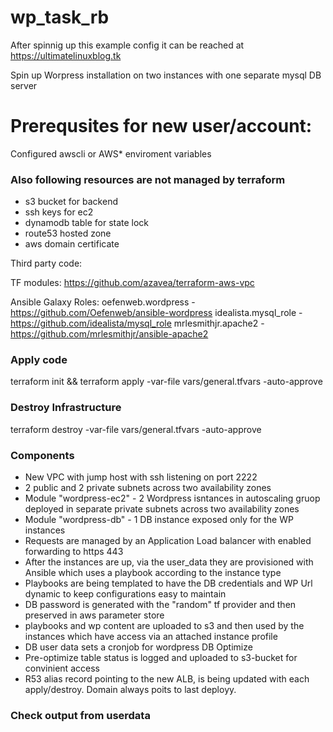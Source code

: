 # wp_task_rb

After spinnig up this example config it can be reached at
https://ultimatelinuxblog.tk

Spin up Worpress installation on two instances with one separate mysql DB server

# Prerequsites for new user/account:
Configured awscli or AWS* enviroment variables

### Also following resources are not managed by terraform

- s3 bucket for backend
- ssh keys for ec2
- dynamodb table for state lock
- route53 hosted zone
- aws domain certificate

Third party code:

TF modules:
https://github.com/azavea/terraform-aws-vpc

Ansible Galaxy Roles:
oefenweb.wordpress - https://github.com/Oefenweb/ansible-wordpress
idealista.mysql_role - https://github.com/idealista/mysql_role
mrlesmithjr.apache2 - https://github.com/mrlesmithjr/ansible-apache2

### Apply code
terraform init && terraform apply -var-file vars/general.tfvars -auto-approve  

### Destroy Infrastructure
terraform destroy -var-file vars/general.tfvars -auto-approve  

### Components

- New VPC with jump host with ssh listening on port 2222 
- 2 public and 2 private subnets across two availability zones
- Module "wordpress-ec2" - 2 Wordpress isntances in autoscaling gruop deployed in separate private subnets across two availability zones
- Module "wordpress-db" - 1 DB instance exposed only for the WP instances
- Requests are managed by an Application Load balancer with enabled forwarding to https 443
- After the instances are up, via the user_data they are provisioned with Ansible which uses a playbook according to the instance type
- Playbooks are being templated to have the DB credentials and WP Url dynamic to keep configurations easy to maintain
- DB password is generated with the "random" tf provider and then preserved in aws parameter store
- playbooks and wp content are uploaded to s3 and then used by the instances which have access via an attached instance profile
- DB user data sets a cronjob for wordpress DB Optimize
- Pre-optimize table status is logged and uploaded to s3-bucket for convinient access
- R53 alias record pointing to the new ALB, is being updated with each apply/destroy. Domain always poits to last deployy. 


### Check output from userdata 
```root@ip-10-0-3-7:~# cat /var/log/cloud-init-output.log

